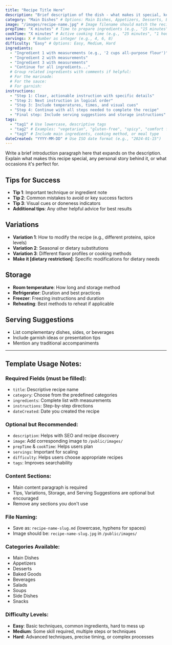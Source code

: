 ```yaml
---
title: "Recipe Title Here"
description: "Brief description of the dish - what makes it special, key flavors, or why someone would want to make it"
category: "Main Dishes" # Options: Main Dishes, Appetizers, Desserts, Baked Goods, Beverages, Salads, Soups, Side Dishes, Snacks
image: "/images/recipe-name.jpg" # Image filename should match the recipe slug
prepTime: "X minutes" # Time to prepare ingredients (e.g., "15 minutes", "30 minutes", "1 hour")
cookTime: "X minutes" # Active cooking time (e.g., "25 minutes", "1 hour 30 minutes")
servings: X # Number as integer (e.g., 4, 6, 8)
difficulty: "Easy" # Options: Easy, Medium, Hard
ingredients:
  - "Ingredient 1 with measurements (e.g., '2 cups all-purpose flour')"
  - "Ingredient 2 with measurements"
  - "Ingredient 3 with measurements"
  - "Continue for all ingredients..."
  # Group related ingredients with comments if helpful:
  # For the marinade:
  # For the sauce:
  # For garnish:
instructions:
  - "Step 1: Clear, actionable instruction with specific details"
  - "Step 2: Next instruction in logical order"
  - "Step 3: Include temperatures, times, and visual cues"
  - "Step 4: Continue with all steps needed to complete the recipe"
  - "Final step: Include serving suggestions and storage instructions"
tags:
  - "tag1" # Use lowercase, descriptive tags
  - "tag2" # Examples: "vegetarian", "gluten-free", "spicy", "comfort food"
  - "tag3" # Include main ingredients, cooking method, or meal type
dateCreated: "YYYY-MM-DD" # Use ISO date format (e.g., "2024-01-15")
---
```


Write a brief introduction paragraph here that expands on the description. Explain what makes this recipe special, any personal story behind it, or what occasions it's perfect for.

## Tips for Success

- **Tip 1**: Important technique or ingredient note
- **Tip 2**: Common mistakes to avoid or key success factors
- **Tip 3**: Visual cues or doneness indicators
- **Additional tips**: Any other helpful advice for best results

## Variations

- **Variation 1**: How to modify the recipe (e.g., different proteins, spice levels)
- **Variation 2**: Seasonal or dietary substitutions
- **Variation 3**: Different flavor profiles or cooking methods
- **Make it [dietary restriction]**: Specific modifications for dietary needs

## Storage

- **Room temperature**: How long and storage method
- **Refrigerator**: Duration and best practices
- **Freezer**: Freezing instructions and duration
- **Reheating**: Best methods to reheat if applicable

## Serving Suggestions

- List complementary dishes, sides, or beverages
- Include garnish ideas or presentation tips
- Mention any traditional accompaniments

---

## Template Usage Notes:

### Required Fields (must be filled):
- `title`: Descriptive recipe name
- `category`: Choose from the predefined categories
- `ingredients`: Complete list with measurements
- `instructions`: Step-by-step directions
- `dateCreated`: Date you created the recipe

### Optional but Recommended:
- `description`: Helps with SEO and recipe discovery
- `image`: Add corresponding image to `/public/images/`
- `prepTime` & `cookTime`: Helps users plan
- `servings`: Important for scaling
- `difficulty`: Helps users choose appropriate recipes
- `tags`: Improves searchability

### Content Sections:
- Main content paragraph is required
- Tips, Variations, Storage, and Serving Suggestions are optional but encouraged
- Remove any sections you don't use

### File Naming:
- Save as: `recipe-name-slug.md` (lowercase, hyphens for spaces)
- Image should be: `recipe-name-slug.jpg` in `/public/images/`

### Categories Available:
- Main Dishes
- Appetizers  
- Desserts
- Baked Goods
- Beverages
- Salads
- Soups
- Side Dishes
- Snacks

### Difficulty Levels:
- **Easy**: Basic techniques, common ingredients, hard to mess up
- **Medium**: Some skill required, multiple steps or techniques
- **Hard**: Advanced techniques, precise timing, or complex processes
